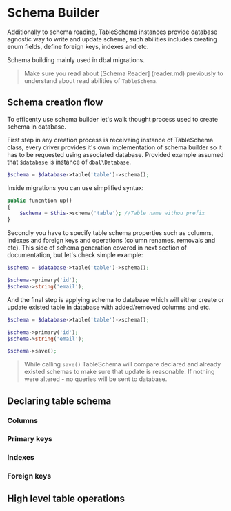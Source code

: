 # Schema Builder
Additionally to schema reading, TableSchema instances provide database agnostic way to write and update schema, such abilities includes creating enum fields, define foreign keys, indexes and etc.

Schema building mainly used in dbal migrations.

> Make sure you read about [Schema Reader] (reader.md) previously to understand about read abilities of `TableSchema`.

## Schema creation flow
To efficenty use schema builder let's walk thought process used to create schema in database.

First step in any creation process is receiveing instance of TableSchema class, every driver provides it's own implementation of schema builder so it has to be requested using associated database.
Provided example assumed that `$database` is instance of `dbal\Database`.

```php
$schema = $database->table('table')->schema();
```

Inside migrations you can use simplified syntax:

```php
public funcntion up()
{
	$schema = $this->schema('table'); //Table name withou prefix
}

```

Secondly you have to specify table schema properties such as columns, indexes and foreign keys and operations (column renames, removals and etc). This side of schema generation covered in next section of documentation, but let's check simple example:

```php
$schema = $database->table('table')->schema();

$schema->primary('id');
$schema->string('email');
```

And the final step is applying schema to database which will either
create or update existed table in database with added/removed columns and etc.

```php
$schema = $database->table('table')->schema();

$schema->primary('id');
$schema->string('email');

$schema->save();
```

> While calling `save()` TableSchema will compare declared and already existed schemas to make sure that update is reasonable. If nothing were altered - no queries will be sent to database.

## Declaring table schema

### Columns


### Primary keys

### Indexes

### Foreign keys

## High level table operations
 